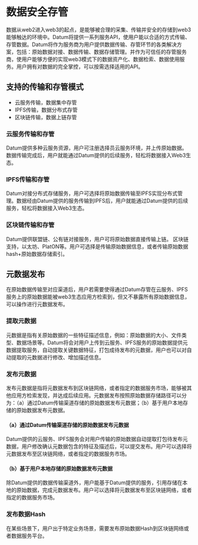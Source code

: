# 数据安全存管


数据从web2进入web3的起点，是能够被合理的采集、传输并安全的存储到web3能够触达的环境中。Datum将提供一系列服务API，使用户能以合适的方式传输、存管数据。Datum将作为服务商为用户提供数据传输、存管环节的各类解决方案，包括：原始数据对接、数据传输、数据存储管理。并作为可信任的存管服务商，使用户能够方便的实现web3模式下的数据资产化、数据检索、数据使用服务。用户拥有对数据的完全掌控，可以按需选择适用的API。
  
## 支持的传输和存管模式

- 云服务传输，数据集中存管
- IPFS传输，数据分布式存管
- 区块链传输，数据上链存管



### 云服务传输和存管

Datum提供多种云服务资源，用户可注册选择员云服务环境，并上传原始数据。数据传输完成后，用户就能通过Datum提供的后续服务，轻松将数据接入Web3生态。






### IPFS传输和存管

Datum对接分布式存储服务，用户可选择将原始数据传输至IPFS实现分布式管理。数据经由Datum提供的服务传输到IPFS后，用户就能通过Datum提供的后续服务，轻松将数据接入Web3生态。



### 区块链传输和存管

Datum提供联盟链、公有链对接服务，用户可将原始数据直接传输上链。 区块链支持，以太坊、PlatON等。用户可选择是传输原始数据信息，或者传输原始数据hash+原始数据存储索引。



## 元数据发布

在原始数据传输至对应渠道后，用户若需要使得通过Datum存管在云服务、IPFS服务上的原始数据能被web3生态应用方检索到，但又不暴露所有原始数据信息，可以操作进行元数据发布。



### 提取元数据


元数据是指有关原始数据的一些特征描述信息，例如：原始数据的大小、文件类型、数据场景等。Datum将会对用户上传到云服务、IPFS服务的原始数据提供元数据提取服务，自动提取关键数据特征，打包成待发布的元数据，用户也可以对自动提取的元数据进行修改、增加描述信息。



### 发布元数据


发布元数据是指将元数据发布到区块链网络，或者指定的数据服务市场，能够被其他应用方检索发现，并达成后续应用。元数据发布按照原始数据存储路径可以分为：（a）通过Datum传输渠道存储的原始数据发布元数据；（b）基于用户本地存储的原始数据发布元数据。


#### **（a）通过Datum传输渠道存储的原始数据发布元数据**

Datum提供的云服务、IPFS服务会对用户传输的原始数据自动提取打包待发布元数据，用户修改确认元数据包含的特征及描述后，可以提交发布。用户可以选择将元数据发布至区块链网络，或者指定的数据服务市场。



#### **（b）基于用户本地存储的原始数据发布元数据**

除Datum提供的数据传输渠道外，用户能基于Datum提供的服务，引用存储在本地的原始数据，完成元数据发布。用户可以选择将元数据发布至区块链网络，或者指定的数据服务市场。



### 发布数据Hash

在某些场景下，用户出于特定业务场景，需要发布原始数据Hash到区块链网络或者数据服务平台。

